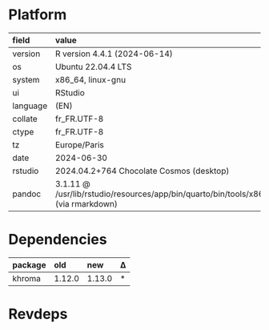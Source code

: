 # Platform

|field    |value                                                                                |
|:--------|:------------------------------------------------------------------------------------|
|version  |R version 4.4.1 (2024-06-14)                                                         |
|os       |Ubuntu 22.04.4 LTS                                                                   |
|system   |x86_64, linux-gnu                                                                    |
|ui       |RStudio                                                                              |
|language |(EN)                                                                                 |
|collate  |fr_FR.UTF-8                                                                          |
|ctype    |fr_FR.UTF-8                                                                          |
|tz       |Europe/Paris                                                                         |
|date     |2024-06-30                                                                           |
|rstudio  |2024.04.2+764 Chocolate Cosmos (desktop)                                             |
|pandoc   |3.1.11 @ /usr/lib/rstudio/resources/app/bin/quarto/bin/tools/x86_64/ (via rmarkdown) |

# Dependencies

|package |old    |new    |Δ  |
|:-------|:------|:------|:--|
|khroma  |1.12.0 |1.13.0 |*  |

# Revdeps

